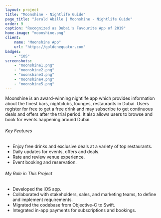 ```yaml
---
layout: project
title: "Moonshine - Nightlife Guide"
page_title: "Jerald Abille | Moonshine - Nightlife Guide"
order: 9
caption: "Recognized as Dubai's Favourite App of 2019"
home-image: "moonshine.png"
client:
    name: "Moonshine App"
    url: "https://goldenequator.com"
badges:
    - "iOS"
screenshots:
    - "moonshine1.png"
    - "moonshine2.png"
    - "moonshine3.png"
    - "moonshine4.png"
    - "moonshine5.png"
---
```


Moonshine is an award-winning nightlife app which provides information about the finest bars, nightclubs, lounges, restaurants in Dubai. Users register for free to get a free drink and may subscribe to get continuous deals and offers after the trial period. It also allows users to browse and book for events happening around Dubai.

###### Key Features
- Enjoy free drinks and exclusive deals at a variety of top restaurants.
- Daily updates for events, offers and deals.
- Rate and review venue experience.
- Event booking and reservation.

###### My Role in This Project
- Developed the iOS app.
- Collaborated with stakeholders, sales, and marketing teams, to define and implement requirements.
- Migrated the codebase from Objective-C to Swift.
- Integrated in-app payments for subscriptions and bookings.